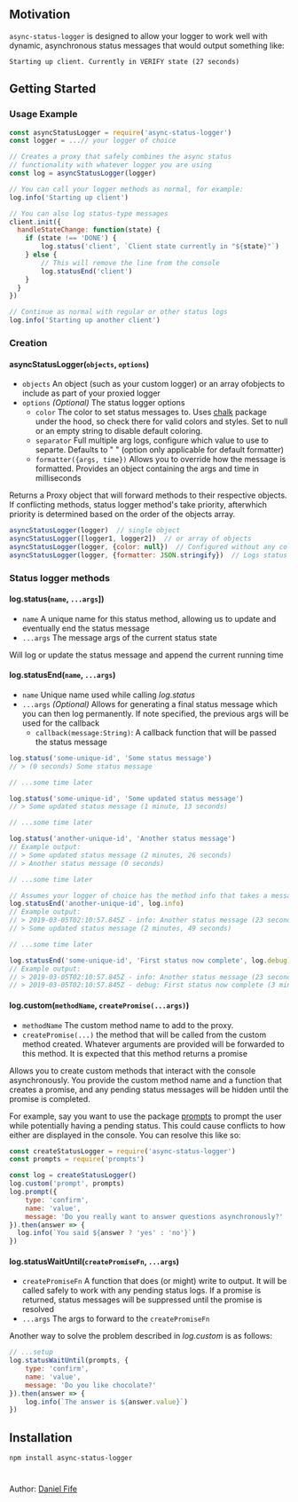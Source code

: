 ## Motivation
`async-status-logger` is designed to allow your logger to work well with dynamic, asynchronous status messages that would output something like:

``` 
Starting up client. Currently in VERIFY state (27 seconds)
```

## Getting Started

### Usage Example

``` js
const asyncStatusLogger = require('async-status-logger')
const logger = ...// your logger of choice

// Creates a proxy that safely combines the async status
// functionality with whatever logger you are using
const log = asyncStatusLogger(logger)

// You can call your logger methods as normal, for example:
log.info('Starting up client')

// You can also log status-type messages
client.init({
  handleStateChange: function(state) {
    if (state !== 'DONE') {
    	log.status('client', `Client state currently in "${state}"`)	
    } else {
    	// This will remove the line from the console
    	log.statusEnd('client')
    }
  }
})

// Continue as normal with regular or other status logs
log.info('Starting up another client')
```

### Creation

#### asyncStatusLogger(``objects``, ``options``)
- ``objects`` An object (such as your custom logger) or an array ofobjects to include as part of your proxied logger
- ``options`` _(Optional)_ The status logger options
  - ``color`` The color to set status messages to. Uses [chalk](https://www.npmjs.com/package/chalk) package under the hood, so check there for valid colors and styles. Set to null or an empty string to disable default coloring.
  - ``separator`` Full multiple arg logs, configure which value to use to separte. Defaults to " " (option only applicable for default formatter)
  - ``formatter({args, time})`` Allows you to override how the message is formatted. Provides an object containing the args and time in milliseconds

Returns a Proxy object that will forward methods to their respective
objects. If conflicting methods, status logger method's take priority,
afterwhich priority is determined based on the order of the objects array.

``` js
asyncStatusLogger(logger)  // single object
asyncStatusLogger([logger1, logger2])  // or array of objects
asyncStatusLogger(logger, {color: null})  // Configured without any coloring
asyncStatusLogger(logger, {formatter: JSON.stringify})  // Logs status as a json string
```

### Status logger methods


#### log.status(``name``, ``...args``])

- ``name`` A unique name for this status method, allowing us to update and eventually end the status message
- ``...args`` The message args of the current status state

Will log or update the status message and append the current running time


#### log.statusEnd(``name``, ``...args``)
- ``name`` Unique name used while calling _log.status_
- ``...args`` _(Optional)_ Allows for generating a final status message which you can then log permanently. If note specified, the previous args will be used for the callback
  - ``callback(message:String)``: A callback function that will be passed the status message

``` js
log.status('some-unique-id', 'Some status message')
// > (0 seconds) Some status message

// ...some time later

log.status('some-unique-id', 'Some updated status message')
// > Some updated status message (1 minute, 13 seconds)

// ...some time later

log.status('another-unique-id', 'Another status message')
// Example output:
// > Some updated status message (2 minutes, 26 seconds)
// > Another status message (0 seconds)

// ...some time later

// Assumes your logger of choice has the method info that takes a message as its argument
log.statusEnd('another-unique-id', log.info)
// Example output:
// > 2019-03-05T02:10:57.845Z - info: Another status message (23 seconds)
// > Some updated status message (2 minutes, 49 seconds)

// ...some time later

log.statusEnd('some-unique-id', 'First status now complete', log.debug)
// Example output:
// > 2019-03-05T02:10:57.845Z - info: Another status message (23 seconds)
// > 2019-03-05T02:10:57.845Z - debug: First status now complete (3 minutes 42 seconds)
```

#### log.custom(``methodName``, ``createPromise(...args)``)
- ``methodName`` The custom method name to add to the proxy.
- ``createPromise(...)`` the method that will be called from the custom method created. Whatever arguments are provided will be forwarded to this method. It is expected that this method returns a promise
 
Allows you to create custom methods that interact with the console asynchronously. You provide the
custom method name and a function that creates a promise, and any pending status messages will be hidden until the promise is completed.

For example, say you want to use the package [prompts](https://github.com/terkelg/prompts) to prompt the user while potentially having a pending status. This could cause conflicts to how either are displayed in the console. You can resolve this like so:
``` js
const createStatusLogger = require('async-status-logger')
const prompts = require('prompts')

const log = createStatusLogger()
log.custom('prompt', prompts)
log.prompt({
    type: 'confirm',
    name: 'value',
    message: 'Do you really want to answer questions asynchronously?'
}).then(answer => {
  log.info(`You said ${answer ? 'yes' : 'no'}`)
})
```

#### log.statusWaitUntil(``createPromiseFn``, ``...args``)
- ``createPromiseFn`` A function that does (or might) write to output. It will be called safely to work with any pending status logs. If a promise is returned, status messages will be suppressed until the promise is resolved
- ``...args`` The args to forward to the ``createPromiseFn``

Another way to solve the problem described in _log.custom_ is as follows:
``` js
// ...setup
log.statusWaitUntil(prompts, {
    type: 'confirm',
    name: 'value',
    message: 'Do you like chocolate?'
}).then(answer => {
    log.info(`The answer is ${answer.value}`)
})
```


## Installation

``` bash
npm install async-status-logger
```

#
Author: [Daniel Fife](https://github.com/danfife)
